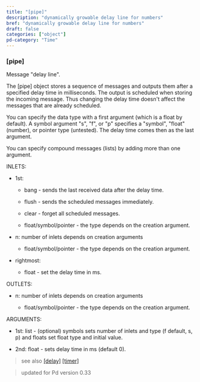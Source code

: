 ```yaml
---
title: "[pipe]"
description: "dynamically growable delay line for numbers"
bref: "dynamically growable delay line for numbers"
draft: false
categories: ["object"]
pd-category: "Time"
---
```


### [pipe]

Message "delay line".

The [pipe] object stores a sequence of messages and outputs them after a specified delay time in milliseconds. The output is scheduled when storing the incoming message. Thus changing the delay time doesn't affect the messages that are already scheduled.

You can specify the data type with a first argument (which is a float by default). A symbol argument "s", "f", or "p" specifies a "symbol", "float" (number), or pointer type (untested). The delay time comes then as the last argument.

You can specify compound messages (lists) by adding more than one argument.


INLETS:

- 1st:

  - bang - sends the last received data after the delay time.

  - flush - sends the scheduled messages immediately.

  - clear - forget all scheduled messages.
  
  - float/symbol/pointer - the type depends on the creation argument.

- n: number of inlets depends on creation arguments

  - float/symbol/pointer - the type depends on the creation argument.

- rightmost:

  - float - set the delay time in ms.

OUTLETS:



- n: number of inlets depends on creation arguments

  - float/symbol/pointer - the type depends on the creation argument.

ARGUMENTS:

- 1st: list - (optional) symbols sets number of inlets and type (f default,  s,  p) and floats set float type and initial value.

- 2nd: float - sets delay time in ms (default 0).
 
 
 
 
> see also [[delay]](../delay) [[timer]](../timer) 
 
> updated for Pd version 0.33